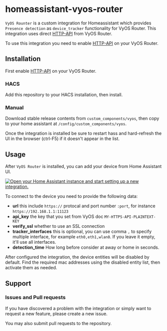 # homeassistant-vyos-router

`VyOS Rounter` is a custom integration for Homeassistant which provides `Presence detection` as `device_tracker` functionality for VyOS Router. This integration uses direct [HTTP-API](https://docs.vyos.io/en/latest/configuration/service/https.html) from VyOS Router.

To use this integration you need to enable [HTTP-API](https://docs.vyos.io/en/latest/configuration/service/https.html) on your VyOS Router.

## Installation

First enable [HTTP-API](https://docs.vyos.io/en/latest/configuration/service/https.html) on your VyOS Router.

### HACS

Add this repository to your HACS installation, then install.

### Manual

Download stable release contents from `custom_components/vyos`, then copy to your home assistant at `/config/custom_components/vyos`.

Once the integration is installed be sure to restart hass and hard-refresh the UI in the browser (ctrl-F5) if it doesn't appear in the list.

## Usage

After `VyOS Router` is installed, you can add your device from Home Assistant UI.

[![Open your Home Assistant instance and start setting up a new integration.](https://my.home-assistant.io/badges/config_flow_start.svg)](https://my.home-assistant.io/redirect/config_flow_start/?domain=vyos)

To connect to the device you need to provide the following data:

- **url** this include `https://` protocal and port number `:port`, for instance `https://192.168.1.1:11123`
- **api_key** the key that you set from VyOS doc `MY-HTTPS-API-PLAINTEXT-KEY`
- **verify_ssl** whether to use an SSL connection
- **tracker_interfaces** this is optional, you can use comma `,` to specify multiple interface, for example `eth0,eth1,wlan0`. If you leave it empty, it'll use all interfaces.
- **detection_time** How long before consider at away or home in seconds.

After configured the integration, the device entities will be disabled by default. Find the required mac addresses using the disabled entity list, then activate them as needed.

## Support

### Issues and Pull requests

If you have discovered a problem with the integration or simply want to request a new feature, please create a new issue.

You may also submit pull requests to the repository.
